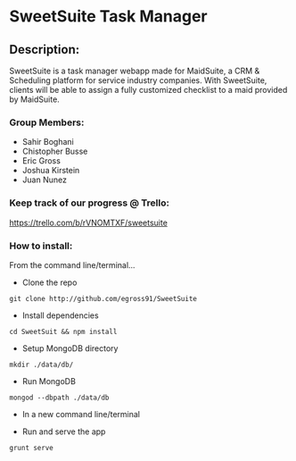 # SweetSuite Task Manager

## Description:
SweetSuite is a task manager webapp made for MaidSuite, a CRM & Scheduling platform for service industry companies. With SweetSuite, clients will be able to assign a fully customized checklist to a maid provided by MaidSuite.

### Group Members:
- Sahir Boghani
- Chistopher Busse
- Eric Gross
- Joshua Kirstein
- Juan Nunez

### Keep track of our progress @ Trello:
https://trello.com/b/rVNOMTXF/sweetsuite

### How to install:
From the command line/terminal...

- Clone the repo

```
git clone http://github.com/egross91/SweetSuite
```

-  Install dependencies

```
cd SweetSuit && npm install
```

- Setup MongoDB directory

```
mkdir ./data/db/
```

-  Run MongoDB

```
mongod --dbpath ./data/db
```

- In a new command line/terminal

- Run and serve the app

```
grunt serve
```
